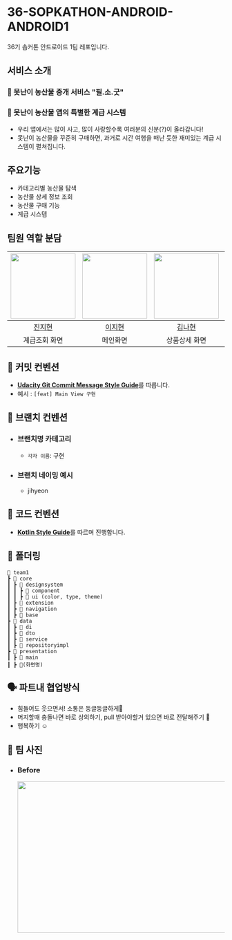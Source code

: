 # 36-SOPKATHON-ANDROID-ANDROID1
36기 솝커톤 안드로이드 1팀 레포입니다.

## 서비스 소개
### 🍠 못난이 농산물 중개 서비스 "필.소.굿"
### 🍠 못난이 농산물 앱의 특별한 계급 시스템
- 우리 앱에서는 많이 사고, 많이 사랑할수록 여러분의 신분(?)이 올라갑니다!
- 못난이 농산물을 꾸준히 구매하면, 과거로 시간 여행을 떠난 듯한 재미있는 계급 시스템이 펼쳐집니다.

## 주요기능

- 카테고리별 농산물 탐색
- 농산물 상세 정보 조회
- 농산물 구매 기능
- 계급 시스템

## 팀원 역할 분담

| <img src="https://avatars.githubusercontent.com/serioushyeon" width="150dp"  height="150dp"> | <img src="https://avatars.githubusercontent.com/Jyunee54" width="150dp"  height="150dp"> | <img src="https://avatars.githubusercontent.com/nhyeonii" width="150dp"  height="150dp"> | <img src="https://avatars.githubusercontent.com/kimjw2003" width="150dp"  height="150dp"> |
|:-----------------------------------------------------------------------------------------------:|:-----------------------------------------------------------------------------------------------:|:-----------------------------------------------------------------------------------------------:|:-----------------------------------------------------------------------------------------------:|
|                               [진지현](https://github.com/serioushyeon)                               |                                [이지현](https://github.com/Jyunee54)                                |                             [김나현](https://github.com/nhyeonii)                              |                               [김종우](https://github.com/kimjw2003)                                |
|                                       계급조회 화면                                       |                                         메인화면                                         |                                   상품상세 화면                                    |                                   상품리스트 화면                                   |

## 📌 커밋 컨벤션

- [**Udacity Git Commit Message Style Guide**](https://udacity.github.io/git-styleguide/)를 따릅니다.
- 예시 : `[feat] Main View 구현`

## 📌 브랜치 컨벤션

- ### 브랜치명 카테고리

    - `각자 이름`: 구현

- ### 브랜치 네이밍 예시
    - jihyeon

## 📌 코드 컨벤션

- [**Kotlin Style Guide**](https://kotlinlang.org/docs/coding-conventions.html)를 따르며 진행합니다.

## 📁 폴더링
```
📂 team1
┣ 📂 core
┃ ┣ 📂 designsystem
┃ ┃ ┣ 📂 component
┃ ┃ ┣ 📂 ui (color, type, theme)
┃ ┣ 📂 extension
┃ ┣ 📂 navigation
┃ ┣ 📂 base
┣ 📂 data
┃ ┣ 📂 di
┃ ┣ 📂 dto
┃ ┣ 📂 service
┃ ┣ 📂 repositoryimpl
┣ 📂 presentation
┃ ┣ 📂 main
┃ ┣ 📂(화면명)
```

## 🗣 파트내 협업방식

- 힘들어도 웃으면서! 소통은 둥글둥글하게🌈
- 머지할때 충돌나면 바로 상의하기, pull 받아야할거 있으면 바로 전달해주기 🚨
- 행복하기 ☺️

## 📸 팀 사진

- ### Before
  
  <img src="https://github.com/user-attachments/assets/9d58982d-9b9e-40ab-89af-679c1513a551" width="500"  height="350">

